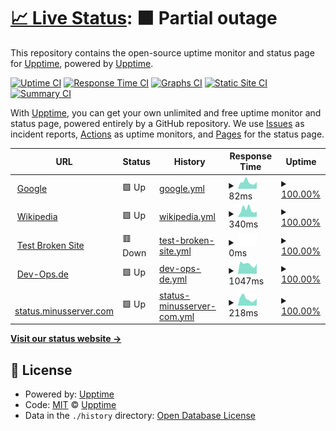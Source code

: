 # [📈 Live Status](https://demo.upptime.js.org): <!--live status--> **🟧 Partial outage**

This repository contains the open-source uptime monitor and status page for [Upptime](https://upptime.js.org), powered by [Upptime](https://github.com/upptime/upptime).

[![Uptime CI](https://github.com/dev-ops-de/upptime/workflows/Uptime%20CI/badge.svg)](https://github.com/dev-ops-de/upptime/actions?query=workflow%3A%22Uptime+CI%22)
[![Response Time CI](https://github.com/dev-ops-de/upptime/workflows/Response%20Time%20CI/badge.svg)](https://github.com/dev-ops-de/upptime/actions?query=workflow%3A%22Response+Time+CI%22)
[![Graphs CI](https://github.com/dev-ops-de/upptime/workflows/Graphs%20CI/badge.svg)](https://github.com/dev-ops-de/upptime/actions?query=workflow%3A%22Graphs+CI%22)
[![Static Site CI](https://github.com/dev-ops-de/upptime/workflows/Static%20Site%20CI/badge.svg)](https://github.com/dev-ops-de/upptime/actions?query=workflow%3A%22Static+Site+CI%22)
[![Summary CI](https://github.com/dev-ops-de/upptime/workflows/Summary%20CI/badge.svg)](https://github.com/dev-ops-de/upptime/actions?query=workflow%3A%22Summary+CI%22)

With [Upptime](https://upptime.js.org), you can get your own unlimited and free uptime monitor and status page, powered entirely by a GitHub repository. We use [Issues](https://github.com/upptime/upptime/issues) as incident reports, [Actions](https://github.com/dev-ops-de/upptime/actions) as uptime monitors, and [Pages](https://demo.upptime.js.org) for the status page.

<!--start: status pages-->
<!-- This summary is generated by Upptime (https://github.com/upptime/upptime) -->
<!-- Do not edit this manually, your changes will be overwritten -->
<!-- prettier-ignore -->
| URL | Status | History | Response Time | Uptime |
| --- | ------ | ------- | ------------- | ------ |
| <img alt="" src="https://favicons.githubusercontent.com/www.google.com" height="13"> [Google](https://www.google.com) | 🟩 Up | [google.yml](https://github.com/dev-ops-de/upptime/commits/HEAD/history/google.yml) | <details><summary><img alt="Response time graph" src="./graphs/google/response-time-week.png" height="20"> 82ms</summary><br><a href="https://status.minusserver.com/history/google"><img alt="Response time 126" src="https://img.shields.io/endpoint?url=https%3A%2F%2Fraw.githubusercontent.com%2Fdev-ops-de%2Fupptime%2FHEAD%2Fapi%2Fgoogle%2Fresponse-time.json"></a><br><a href="https://status.minusserver.com/history/google"><img alt="24-hour response time 85" src="https://img.shields.io/endpoint?url=https%3A%2F%2Fraw.githubusercontent.com%2Fdev-ops-de%2Fupptime%2FHEAD%2Fapi%2Fgoogle%2Fresponse-time-day.json"></a><br><a href="https://status.minusserver.com/history/google"><img alt="7-day response time 82" src="https://img.shields.io/endpoint?url=https%3A%2F%2Fraw.githubusercontent.com%2Fdev-ops-de%2Fupptime%2FHEAD%2Fapi%2Fgoogle%2Fresponse-time-week.json"></a><br><a href="https://status.minusserver.com/history/google"><img alt="30-day response time 81" src="https://img.shields.io/endpoint?url=https%3A%2F%2Fraw.githubusercontent.com%2Fdev-ops-de%2Fupptime%2FHEAD%2Fapi%2Fgoogle%2Fresponse-time-month.json"></a><br><a href="https://status.minusserver.com/history/google"><img alt="1-year response time 126" src="https://img.shields.io/endpoint?url=https%3A%2F%2Fraw.githubusercontent.com%2Fdev-ops-de%2Fupptime%2FHEAD%2Fapi%2Fgoogle%2Fresponse-time-year.json"></a></details> | <details><summary><a href="https://status.minusserver.com/history/google">100.00%</a></summary><a href="https://status.minusserver.com/history/google"><img alt="All-time uptime 100.00%" src="https://img.shields.io/endpoint?url=https%3A%2F%2Fraw.githubusercontent.com%2Fdev-ops-de%2Fupptime%2FHEAD%2Fapi%2Fgoogle%2Fuptime.json"></a><br><a href="https://status.minusserver.com/history/google"><img alt="24-hour uptime 100.00%" src="https://img.shields.io/endpoint?url=https%3A%2F%2Fraw.githubusercontent.com%2Fdev-ops-de%2Fupptime%2FHEAD%2Fapi%2Fgoogle%2Fuptime-day.json"></a><br><a href="https://status.minusserver.com/history/google"><img alt="7-day uptime 100.00%" src="https://img.shields.io/endpoint?url=https%3A%2F%2Fraw.githubusercontent.com%2Fdev-ops-de%2Fupptime%2FHEAD%2Fapi%2Fgoogle%2Fuptime-week.json"></a><br><a href="https://status.minusserver.com/history/google"><img alt="30-day uptime 100.00%" src="https://img.shields.io/endpoint?url=https%3A%2F%2Fraw.githubusercontent.com%2Fdev-ops-de%2Fupptime%2FHEAD%2Fapi%2Fgoogle%2Fuptime-month.json"></a><br><a href="https://status.minusserver.com/history/google"><img alt="1-year uptime 100.00%" src="https://img.shields.io/endpoint?url=https%3A%2F%2Fraw.githubusercontent.com%2Fdev-ops-de%2Fupptime%2FHEAD%2Fapi%2Fgoogle%2Fuptime-year.json"></a></details>
| <img alt="" src="https://favicons.githubusercontent.com/de.wikipedia.org" height="13"> [Wikipedia](https://de.wikipedia.org) | 🟩 Up | [wikipedia.yml](https://github.com/dev-ops-de/upptime/commits/HEAD/history/wikipedia.yml) | <details><summary><img alt="Response time graph" src="./graphs/wikipedia/response-time-week.png" height="20"> 340ms</summary><br><a href="https://status.minusserver.com/history/wikipedia"><img alt="Response time 365" src="https://img.shields.io/endpoint?url=https%3A%2F%2Fraw.githubusercontent.com%2Fdev-ops-de%2Fupptime%2FHEAD%2Fapi%2Fwikipedia%2Fresponse-time.json"></a><br><a href="https://status.minusserver.com/history/wikipedia"><img alt="24-hour response time 252" src="https://img.shields.io/endpoint?url=https%3A%2F%2Fraw.githubusercontent.com%2Fdev-ops-de%2Fupptime%2FHEAD%2Fapi%2Fwikipedia%2Fresponse-time-day.json"></a><br><a href="https://status.minusserver.com/history/wikipedia"><img alt="7-day response time 340" src="https://img.shields.io/endpoint?url=https%3A%2F%2Fraw.githubusercontent.com%2Fdev-ops-de%2Fupptime%2FHEAD%2Fapi%2Fwikipedia%2Fresponse-time-week.json"></a><br><a href="https://status.minusserver.com/history/wikipedia"><img alt="30-day response time 303" src="https://img.shields.io/endpoint?url=https%3A%2F%2Fraw.githubusercontent.com%2Fdev-ops-de%2Fupptime%2FHEAD%2Fapi%2Fwikipedia%2Fresponse-time-month.json"></a><br><a href="https://status.minusserver.com/history/wikipedia"><img alt="1-year response time 365" src="https://img.shields.io/endpoint?url=https%3A%2F%2Fraw.githubusercontent.com%2Fdev-ops-de%2Fupptime%2FHEAD%2Fapi%2Fwikipedia%2Fresponse-time-year.json"></a></details> | <details><summary><a href="https://status.minusserver.com/history/wikipedia">100.00%</a></summary><a href="https://status.minusserver.com/history/wikipedia"><img alt="All-time uptime 100.00%" src="https://img.shields.io/endpoint?url=https%3A%2F%2Fraw.githubusercontent.com%2Fdev-ops-de%2Fupptime%2FHEAD%2Fapi%2Fwikipedia%2Fuptime.json"></a><br><a href="https://status.minusserver.com/history/wikipedia"><img alt="24-hour uptime 100.00%" src="https://img.shields.io/endpoint?url=https%3A%2F%2Fraw.githubusercontent.com%2Fdev-ops-de%2Fupptime%2FHEAD%2Fapi%2Fwikipedia%2Fuptime-day.json"></a><br><a href="https://status.minusserver.com/history/wikipedia"><img alt="7-day uptime 100.00%" src="https://img.shields.io/endpoint?url=https%3A%2F%2Fraw.githubusercontent.com%2Fdev-ops-de%2Fupptime%2FHEAD%2Fapi%2Fwikipedia%2Fuptime-week.json"></a><br><a href="https://status.minusserver.com/history/wikipedia"><img alt="30-day uptime 100.00%" src="https://img.shields.io/endpoint?url=https%3A%2F%2Fraw.githubusercontent.com%2Fdev-ops-de%2Fupptime%2FHEAD%2Fapi%2Fwikipedia%2Fuptime-month.json"></a><br><a href="https://status.minusserver.com/history/wikipedia"><img alt="1-year uptime 100.00%" src="https://img.shields.io/endpoint?url=https%3A%2F%2Fraw.githubusercontent.com%2Fdev-ops-de%2Fupptime%2FHEAD%2Fapi%2Fwikipedia%2Fuptime-year.json"></a></details>
| <img alt="" src="https://favicons.githubusercontent.com/thissitedoesnotexist.koj.co" height="13"> [Test Broken Site](https://thissitedoesnotexist.koj.co) | 🟥 Down | [test-broken-site.yml](https://github.com/dev-ops-de/upptime/commits/HEAD/history/test-broken-site.yml) | <details><summary><img alt="Response time graph" src="./graphs/test-broken-site/response-time-week.png" height="20"> 0ms</summary><br><a href="https://status.minusserver.com/history/test-broken-site"><img alt="Response time 0" src="https://img.shields.io/endpoint?url=https%3A%2F%2Fraw.githubusercontent.com%2Fdev-ops-de%2Fupptime%2FHEAD%2Fapi%2Ftest-broken-site%2Fresponse-time.json"></a><br><a href="https://status.minusserver.com/history/test-broken-site"><img alt="24-hour response time 0" src="https://img.shields.io/endpoint?url=https%3A%2F%2Fraw.githubusercontent.com%2Fdev-ops-de%2Fupptime%2FHEAD%2Fapi%2Ftest-broken-site%2Fresponse-time-day.json"></a><br><a href="https://status.minusserver.com/history/test-broken-site"><img alt="7-day response time 0" src="https://img.shields.io/endpoint?url=https%3A%2F%2Fraw.githubusercontent.com%2Fdev-ops-de%2Fupptime%2FHEAD%2Fapi%2Ftest-broken-site%2Fresponse-time-week.json"></a><br><a href="https://status.minusserver.com/history/test-broken-site"><img alt="30-day response time 0" src="https://img.shields.io/endpoint?url=https%3A%2F%2Fraw.githubusercontent.com%2Fdev-ops-de%2Fupptime%2FHEAD%2Fapi%2Ftest-broken-site%2Fresponse-time-month.json"></a><br><a href="https://status.minusserver.com/history/test-broken-site"><img alt="1-year response time 0" src="https://img.shields.io/endpoint?url=https%3A%2F%2Fraw.githubusercontent.com%2Fdev-ops-de%2Fupptime%2FHEAD%2Fapi%2Ftest-broken-site%2Fresponse-time-year.json"></a></details> | <details><summary><a href="https://status.minusserver.com/history/test-broken-site">100.00%</a></summary><a href="https://status.minusserver.com/history/test-broken-site"><img alt="All-time uptime 100.00%" src="https://img.shields.io/endpoint?url=https%3A%2F%2Fraw.githubusercontent.com%2Fdev-ops-de%2Fupptime%2FHEAD%2Fapi%2Ftest-broken-site%2Fuptime.json"></a><br><a href="https://status.minusserver.com/history/test-broken-site"><img alt="24-hour uptime 100.00%" src="https://img.shields.io/endpoint?url=https%3A%2F%2Fraw.githubusercontent.com%2Fdev-ops-de%2Fupptime%2FHEAD%2Fapi%2Ftest-broken-site%2Fuptime-day.json"></a><br><a href="https://status.minusserver.com/history/test-broken-site"><img alt="7-day uptime 100.00%" src="https://img.shields.io/endpoint?url=https%3A%2F%2Fraw.githubusercontent.com%2Fdev-ops-de%2Fupptime%2FHEAD%2Fapi%2Ftest-broken-site%2Fuptime-week.json"></a><br><a href="https://status.minusserver.com/history/test-broken-site"><img alt="30-day uptime 100.00%" src="https://img.shields.io/endpoint?url=https%3A%2F%2Fraw.githubusercontent.com%2Fdev-ops-de%2Fupptime%2FHEAD%2Fapi%2Ftest-broken-site%2Fuptime-month.json"></a><br><a href="https://status.minusserver.com/history/test-broken-site"><img alt="1-year uptime 100.00%" src="https://img.shields.io/endpoint?url=https%3A%2F%2Fraw.githubusercontent.com%2Fdev-ops-de%2Fupptime%2FHEAD%2Fapi%2Ftest-broken-site%2Fuptime-year.json"></a></details>
| <img alt="" src="https://favicons.githubusercontent.com/www.dev-ops.de" height="13"> [Dev-Ops.de](http://www.dev-ops.de) | 🟩 Up | [dev-ops-de.yml](https://github.com/dev-ops-de/upptime/commits/HEAD/history/dev-ops-de.yml) | <details><summary><img alt="Response time graph" src="./graphs/dev-ops-de/response-time-week.png" height="20"> 1047ms</summary><br><a href="https://status.minusserver.com/history/dev-ops-de"><img alt="Response time 1089" src="https://img.shields.io/endpoint?url=https%3A%2F%2Fraw.githubusercontent.com%2Fdev-ops-de%2Fupptime%2FHEAD%2Fapi%2Fdev-ops-de%2Fresponse-time.json"></a><br><a href="https://status.minusserver.com/history/dev-ops-de"><img alt="24-hour response time 1095" src="https://img.shields.io/endpoint?url=https%3A%2F%2Fraw.githubusercontent.com%2Fdev-ops-de%2Fupptime%2FHEAD%2Fapi%2Fdev-ops-de%2Fresponse-time-day.json"></a><br><a href="https://status.minusserver.com/history/dev-ops-de"><img alt="7-day response time 1047" src="https://img.shields.io/endpoint?url=https%3A%2F%2Fraw.githubusercontent.com%2Fdev-ops-de%2Fupptime%2FHEAD%2Fapi%2Fdev-ops-de%2Fresponse-time-week.json"></a><br><a href="https://status.minusserver.com/history/dev-ops-de"><img alt="30-day response time 1121" src="https://img.shields.io/endpoint?url=https%3A%2F%2Fraw.githubusercontent.com%2Fdev-ops-de%2Fupptime%2FHEAD%2Fapi%2Fdev-ops-de%2Fresponse-time-month.json"></a><br><a href="https://status.minusserver.com/history/dev-ops-de"><img alt="1-year response time 1089" src="https://img.shields.io/endpoint?url=https%3A%2F%2Fraw.githubusercontent.com%2Fdev-ops-de%2Fupptime%2FHEAD%2Fapi%2Fdev-ops-de%2Fresponse-time-year.json"></a></details> | <details><summary><a href="https://status.minusserver.com/history/dev-ops-de">100.00%</a></summary><a href="https://status.minusserver.com/history/dev-ops-de"><img alt="All-time uptime 99.82%" src="https://img.shields.io/endpoint?url=https%3A%2F%2Fraw.githubusercontent.com%2Fdev-ops-de%2Fupptime%2FHEAD%2Fapi%2Fdev-ops-de%2Fuptime.json"></a><br><a href="https://status.minusserver.com/history/dev-ops-de"><img alt="24-hour uptime 100.00%" src="https://img.shields.io/endpoint?url=https%3A%2F%2Fraw.githubusercontent.com%2Fdev-ops-de%2Fupptime%2FHEAD%2Fapi%2Fdev-ops-de%2Fuptime-day.json"></a><br><a href="https://status.minusserver.com/history/dev-ops-de"><img alt="7-day uptime 100.00%" src="https://img.shields.io/endpoint?url=https%3A%2F%2Fraw.githubusercontent.com%2Fdev-ops-de%2Fupptime%2FHEAD%2Fapi%2Fdev-ops-de%2Fuptime-week.json"></a><br><a href="https://status.minusserver.com/history/dev-ops-de"><img alt="30-day uptime 100.00%" src="https://img.shields.io/endpoint?url=https%3A%2F%2Fraw.githubusercontent.com%2Fdev-ops-de%2Fupptime%2FHEAD%2Fapi%2Fdev-ops-de%2Fuptime-month.json"></a><br><a href="https://status.minusserver.com/history/dev-ops-de"><img alt="1-year uptime 99.82%" src="https://img.shields.io/endpoint?url=https%3A%2F%2Fraw.githubusercontent.com%2Fdev-ops-de%2Fupptime%2FHEAD%2Fapi%2Fdev-ops-de%2Fuptime-year.json"></a></details>
| <img alt="" src="https://favicons.githubusercontent.com/status.minusserver.com" height="13"> [status.minusserver.com](https://status.minusserver.com) | 🟩 Up | [status-minusserver-com.yml](https://github.com/dev-ops-de/upptime/commits/HEAD/history/status-minusserver-com.yml) | <details><summary><img alt="Response time graph" src="./graphs/status-minusserver-com/response-time-week.png" height="20"> 218ms</summary><br><a href="https://status.minusserver.com/history/status-minusserver-com"><img alt="Response time 207" src="https://img.shields.io/endpoint?url=https%3A%2F%2Fraw.githubusercontent.com%2Fdev-ops-de%2Fupptime%2FHEAD%2Fapi%2Fstatus-minusserver-com%2Fresponse-time.json"></a><br><a href="https://status.minusserver.com/history/status-minusserver-com"><img alt="24-hour response time 224" src="https://img.shields.io/endpoint?url=https%3A%2F%2Fraw.githubusercontent.com%2Fdev-ops-de%2Fupptime%2FHEAD%2Fapi%2Fstatus-minusserver-com%2Fresponse-time-day.json"></a><br><a href="https://status.minusserver.com/history/status-minusserver-com"><img alt="7-day response time 218" src="https://img.shields.io/endpoint?url=https%3A%2F%2Fraw.githubusercontent.com%2Fdev-ops-de%2Fupptime%2FHEAD%2Fapi%2Fstatus-minusserver-com%2Fresponse-time-week.json"></a><br><a href="https://status.minusserver.com/history/status-minusserver-com"><img alt="30-day response time 218" src="https://img.shields.io/endpoint?url=https%3A%2F%2Fraw.githubusercontent.com%2Fdev-ops-de%2Fupptime%2FHEAD%2Fapi%2Fstatus-minusserver-com%2Fresponse-time-month.json"></a><br><a href="https://status.minusserver.com/history/status-minusserver-com"><img alt="1-year response time 207" src="https://img.shields.io/endpoint?url=https%3A%2F%2Fraw.githubusercontent.com%2Fdev-ops-de%2Fupptime%2FHEAD%2Fapi%2Fstatus-minusserver-com%2Fresponse-time-year.json"></a></details> | <details><summary><a href="https://status.minusserver.com/history/status-minusserver-com">100.00%</a></summary><a href="https://status.minusserver.com/history/status-minusserver-com"><img alt="All-time uptime 99.54%" src="https://img.shields.io/endpoint?url=https%3A%2F%2Fraw.githubusercontent.com%2Fdev-ops-de%2Fupptime%2FHEAD%2Fapi%2Fstatus-minusserver-com%2Fuptime.json"></a><br><a href="https://status.minusserver.com/history/status-minusserver-com"><img alt="24-hour uptime 100.00%" src="https://img.shields.io/endpoint?url=https%3A%2F%2Fraw.githubusercontent.com%2Fdev-ops-de%2Fupptime%2FHEAD%2Fapi%2Fstatus-minusserver-com%2Fuptime-day.json"></a><br><a href="https://status.minusserver.com/history/status-minusserver-com"><img alt="7-day uptime 100.00%" src="https://img.shields.io/endpoint?url=https%3A%2F%2Fraw.githubusercontent.com%2Fdev-ops-de%2Fupptime%2FHEAD%2Fapi%2Fstatus-minusserver-com%2Fuptime-week.json"></a><br><a href="https://status.minusserver.com/history/status-minusserver-com"><img alt="30-day uptime 100.00%" src="https://img.shields.io/endpoint?url=https%3A%2F%2Fraw.githubusercontent.com%2Fdev-ops-de%2Fupptime%2FHEAD%2Fapi%2Fstatus-minusserver-com%2Fuptime-month.json"></a><br><a href="https://status.minusserver.com/history/status-minusserver-com"><img alt="1-year uptime 99.54%" src="https://img.shields.io/endpoint?url=https%3A%2F%2Fraw.githubusercontent.com%2Fdev-ops-de%2Fupptime%2FHEAD%2Fapi%2Fstatus-minusserver-com%2Fuptime-year.json"></a></details>

<!--end: status pages-->

[**Visit our status website →**](https://demo.upptime.js.org)

## 📄 License

- Powered by: [Upptime](https://github.com/upptime/upptime)
- Code: [MIT](./LICENSE) © [Upptime](https://upptime.js.org)
- Data in the `./history` directory: [Open Database License](https://opendatacommons.org/licenses/odbl/1-0/)

